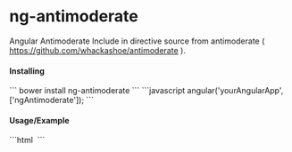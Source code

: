 ng-antimoderate
=================

Angular Antimoderate
Include in directive source from antimoderate ( https://github.com/whackashoe/antimoderate ).


<h4>Installing</h4>
```
bower install ng-antimoderate
```
```javascript
angular('yourAngularApp',['ngAntimoderate']);
```

<h4>Usage/Example</h4>
```html
<img data-ng-src="{{ imgSrc }}" data-ng-antimoderate="{{ thumbImgSrc }}" data-scale="10" data-loaded-class="loaded" data-loading-class="loading" >
```
